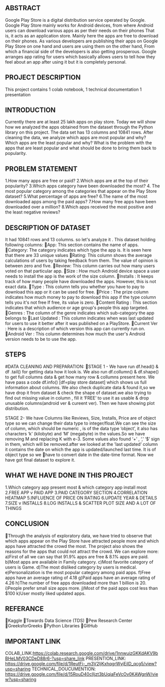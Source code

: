 

## ABSTRACT
Google Play Store is a digital distribution service operated by Google. Google Play Store mainly works for Android devices, from where Android users can download various apps as per their needs on their phones That is, it acts as an application store. Mainly here the apps are free to download on their phones. As various developers are publishing their apps on Google Play Store on one hand and users are using them on the other hand, From which a financial side of the developers is also getting prosperous. Google arranges app rating for users which basically allows users to tell how they feel about an app after using it but it is completely personal.
## PROJECT DESCRIPTION
This project contains
1 colab notebook,
1 technical documentation
1 presentation
## INTRODUCTION
Currently there are at least 25 lakh apps on play store. Today we will show how we analyzed the apps obtained from the dataset through the Python library on this project. The data set has 13 columns and 10841 rows. After cleaning the data, we analyze which apps are most popular and why? Which apps are the least popular and why? What is the problem with the apps that are least popular and what should be done to bring them back to popularity.



## PROBLEM STATEMENT
1.How many apps are free or paid?
2.Which apps are at the top of their popularity?
3.Which apps category have been downloaded the most?
4.  The most popular category among the categories that appear on the Play Store dataset?
5.What percentage of apps are free?
6.The name of the most downloaded apps among the paid apps?
7.How many free apps have been downloaded over a million?
8.Which apps received the most positive and the least negative reviews?
## DESCRIPTION OF DATASET
It had 10841 rows and 13 columns.  so  let's analyze it .
This dataset holding following  columns:
App: This section contains the name of  apps.
Category:  The category indicates which type the app is. It is seen here that there are 33 unique values
Rating: This column shows the average calculations of users by taking feedback from them. The value of opinion is between zero and five.
Review: This column carries out how many users voted on that particular app.
Size : How much Android device space a user needs to install the app is the work of the size column.
Installs : It keeps track of how many people have downloaded the apps. However, this is not exact data.
Type : This column tells you whether you have to pay to download this app or it can be used for free.
Price : The prize column indicates how much money to pay to download this app if the type column tells you it's not free If free, its value is zero.
Content Rating : This section indicates that which audience or age group's people this app targeted.
Genres : The column of the genre indicates which sub-category the app belongs to
Last Updated : This column indicates when was last updated for users to use it better after it was published on a PlayStore.
Current Ver : Here is a description of which version this app can currently run on.
Android Ver : This column determines how much the user's Android version needs to be to use the app.
## STEPS
#DATA CLEANING AND PREPARATION: STAGE 1 - We have run df.head() & df .tail() for getting data how it look is. We also run df.collumn() & df.shape() to get full columns data & get how many row & collumns present here.
We have pass a code df.info() [df=play store dataset] which shows us full information about columns.
We also check duplicate data & found it,so we have drop it from dataset & check the shape of dataset.we also trying to find out missing value in column , fill it ‘FREE’ to use it as usable & drop unusable columns(android ver & cureent ver). Then we have showing plot distribution.

STAGE 2- We have Columns like Reviews, Size, Installs, Price are of object type so we can change their data type to integer/float.We can see the size of column, which should be numeric , is of the data type ‘object’, it also has characters ‘k’ (kilobyte) and ‘M’ (megabyte) in the values.So we have removing M and replacing  K with e-3. Some values also found ‘+’ , ‘,’ ‘$’ sign in them, which will be removed.after we looked at the ’last updated’ column it contains the date on which the app is updated/launched last time. It is of object type so we have to convert date in the date-time format. Now we have got final dataset to explore it.

## WHAT WE HAVE DONE IN THIS PROJECT
1.Which category app present most & which category app install most
2.FREE  APP v PAID APP
3.PAID CATEGORY SECTION
4.CORRELATION  HEATMAP
5.INFLUENCE OF PRICE ON RATING
6.UPDATE YEAR &  DETAILS
7.SIZE v INSTALLS
8.LOG INSTALLS & SCATTER PLOT SIZE
AND A LOT OF THINGS
## CONCLUSION
Through the analysis of exploratory data, we have tried to observe that which apps appear on the Play Store have attracted people more and which apps have attracted the crowd the most. The project also shows the reasons for the apps that could not attract the crowd. We can explore more:
a)First of all we can say that 91.9% apps are free & 8.1% apps are paid.
b)Most apps are available in Family category.
c)Most favorite category of users is Game.
d)The most disliked category by users is medical.
e)Personalization is the most popular category among paid apps.
f)Free apps have an average rating of 4.18
g)Paid apps have an average rating of 4.26
h)The number of free apps downloaded more than 1 billion is 20.
i)People prefer small size apps more.
j)Most of the paid apps cost less than $100
k)User mostly liked updated apps.

## REFERANCE
Kaggle
Towards Data Science (TDS)
Pew Research Center
GreeksforGreeks
Python Libraries
GitHub
## IMPORTANT LINK
COLAB_LINK:https://colab.research.google.com/drive/1nnwuizGKKdAKV9bBHeLMV03CDeD88r6-?usp=share_link
PRESENTION_LINK: https://drive.google.com/file/d/1ReutFi-_m3V2IjKxhqgrWyjEilD_qcg5/view?usp=sharing
TECHNICAL_DOUCUMENTION: https://drive.google.com/file/d/15RouD40cIIjzt3bUqiaFeVcOv0KAWgnW/view?usp=sharing
